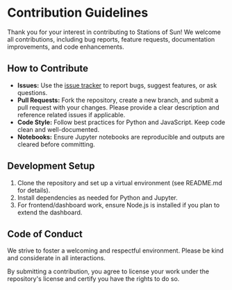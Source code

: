 # Contribution Guidelines

Thank you for your interest in contributing to Stations of Sun! We welcome all contributions, including bug reports, feature requests, documentation improvements, and code enhancements.

## How to Contribute

- **Issues:** Use the [issue tracker](../../issues) to report bugs, suggest features, or ask questions.
- **Pull Requests:** Fork the repository, create a new branch, and submit a pull request with your changes. Please provide a clear description and reference related issues if applicable.
- **Code Style:** Follow best practices for Python and JavaScript. Keep code clean and well-documented.
- **Notebooks:** Ensure Jupyter notebooks are reproducible and outputs are cleared before committing.

## Development Setup

1. Clone the repository and set up a virtual environment (see README.md for details).
2. Install dependencies as needed for Python and Jupyter.
3. For frontend/dashboard work, ensure Node.js is installed if you plan to extend the dashboard.

## Code of Conduct

We strive to foster a welcoming and respectful environment. Please be kind and considerate in all interactions.

By submitting a contribution, you agree to license your work under the repository's license and certify you have the rights to do so.
